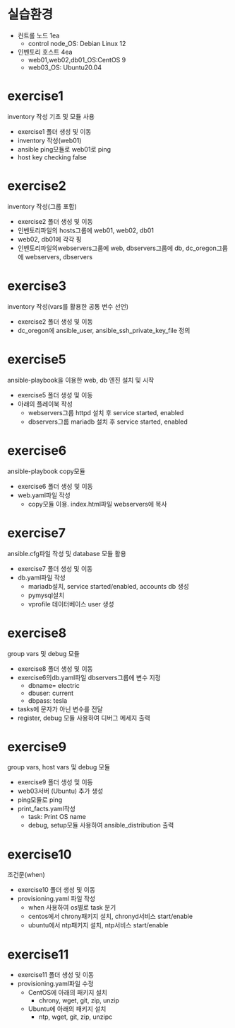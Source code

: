 # 실습환경
- 컨트롤 노드 1ea
  - control node_OS: Debian Linux 12
- 인벤토리 호스트 4ea
  - web01,web02,db01_OS:CentOS 9
  - web03_OS: Ubuntu20.04 


# exercise1
inventory 작성 기초 및 모듈 사용
- exercise1 폴더 생성 및 이동
- inventory 작성(web01)
- ansible ping모듈로 web01로 ping
- host key checking false

exercise2
===========
inventory 작성(그룹 포함)
- exercise2 폴더 생성 및 이동
- 인벤토리파일의 hosts그룹에 web01, web02, db01
- web02, db01에 각각 핑
- 인벤토리파일의webservers그룹에 web, dbservers그룹에 db, dc_oregon그룹에 webservers, dbservers

exercise3
===========
inventory 작성(vars를 활용한 공통 변수 선언)
- exercise2 폴더 생성 및 이동
- dc_oregon에 ansible_user, ansible_ssh_private_key_file 정의

exercise5
===========
ansible-playbook을 이용한 web, db 엔진 설치 및 시작
- exercise5 폴더 생성 및 이동
- 아래의 플레이북 작성
  - webservers그룹 httpd 설치 후 service started, enabled
  - dbservers그룹 mariadb 설치 후 service started, enabled

exercise6
===========
ansible-playbook copy모듈
- exercise6 폴더 생성 및 이동
- web.yaml파일 작성
  - copy모듈 이용. index.html파일 webservers에 복사

exercise7
===========
ansible.cfg파일 작성 및 database 모듈 활용
- exercise7 폴더 생성 및 이동
- db.yaml파일 작성
  - mariadb설치, service started/enabled, accounts db 생성
  - pymysql설치
  - vprofile 데이터베이스 user 생성

exercise8
===========
group vars 및 debug 모듈
- exercise8 폴더 생성 및 이동
- exercise6의db.yaml파일 dbservers그룹에 변수 지정
  - dbname= electric
  - dbuser: current
  - dbpass: tesla
- tasks에 문자가 아닌 변수를 전달
- register, debug 모듈 사용하여 디버그 메세지 출력

exercise9
===========
group vars, host vars 및 debug 모듈
- exercise9 폴더 생성 및 이동
- web03서버 (Ubuntu) 추가 생성
- ping모듈로 ping
- print_facts.yaml작성
  - task: Print OS name
  - debug, setup모듈 사용하여 ansible_distribution 출력

exercise10
===========
조건문(when)
- exercise10 폴더 생성 및 이동
- provisioning.yaml 파일 작성
  - when 사용하여 os별로 task 분기
  - centos에서 chrony패키지 설치, chronyd서비스 start/enable
  - ubuntu에서 ntp패키지 설치, ntp서비스 start/enable

# exercise11
- exercise11 폴더 생성 및 이동
- provisioning.yaml파일 수정
  - CentOS에 아래의 패키지 설치
    - chrony, wget, git, zip, unzip
  - Ubuntu에 아래의 패키지 설치
    - ntp, wget, git, zip, unzipc
